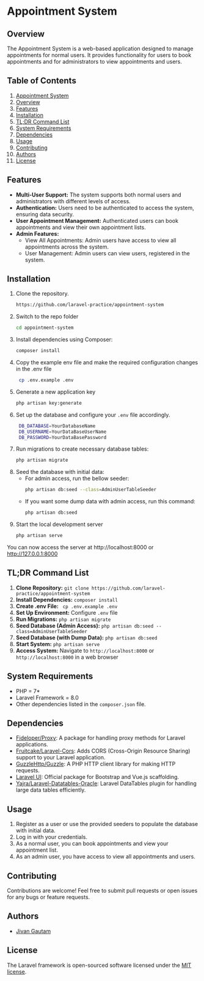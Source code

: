 # Appointment System

## Overview
The Appointment System is a web-based application designed to manage appointments for normal users. It provides functionality for users to book appointments and for administrators to view appointments and users.

## Table of Contents
1. [Appointment System](#appointment-system)
2. [Overview](#overview)
3. [Features](#features)
4. [Installation](#installation)
5. [TL;DR Command List](#tl;dr-command-list)
6. [System Requirements](#system-requirements)
7. [Dependencies](#dependencies)
8. [Usage](#usage)
9. [Contributing](#contributing)
10. [Authors](#authors)
11. [License](#license)
## Features
- **Multi-User Support:** The system supports both normal users and administrators with different levels of access.
- **Authentication:** Users need to be authenticated to access the system, ensuring data security.
- **User Appointment Management:** Authenticated users can book appointments and view their own appointment lists.
- **Admin Features:**
    - View All Appointments: Admin users have access to view all appointments across the system.
    - User Management: Admin users can view users, registered in the system.

## Installation
1. Clone the repository.
    ```bash
    https://github.com/laravel-practice/appointment-system
    ```
2. Switch to the repo folder
    ```bash
    cd appointment-system
    ```
3. Install dependencies using Composer:
    ```bash
    composer install
    ```
4. Copy the example env file and make the required configuration changes in the .env file
   ```bash
    cp .env.example .env
    ```
5. Generate a new application key
    ```bash
    php artisan key:generate
    ```
6. Set up the database and configure your `.env` file accordingly.
   ```bash
    DB_DATABASE=YourDatabaseName
    DB_USERNAME=YourDataBaseUserName
    DB_PASSWORD=YourDataBasePassword
    ```
7. Run migrations to create necessary database tables:
    ```bash
    php artisan migrate
    ```   
8. Seed the database with initial data:
    - For admin access, run the bellow seeder:
        ```bash
        php artisan db:seed --class=AdminUserTableSeeder
        ```
    - If you want some dump data with admin access, run this command:
        ```bash
        php artisan db:seed
        ```
9. Start the local development server
    ```bash
    php artisan serve
    ```
You can now access the server at http://localhost:8000 or http://127.0.0.1:8000

## TL;DR Command List
1. **Clone Repository:** `git clone https://github.com/laravel-practice/appointment-system`
2. **Install Dependencies:** `composer install`
3. **Create .env File:** ` cp .env.example .env`
4. **Set Up Environment:** Configure `.env` file
4. **Run Migrations:** `php artisan migrate`
5. **Seed Database (Admin Access):** `php artisan db:seed --class=AdminUserTableSeeder`
6. **Seed Database (with Dump Data):** `php artisan db:seed`
7. **Start System:** `php artisan serve`
8. **Access System:** Navigate to `http://localhost:8000` or `http://localhost:8000` in a web browser

   
## System Requirements
- PHP = 7*
- Laravel Framework = 8.0
- Other dependencies listed in the `composer.json` file.


## Dependencies
- [Fideloper/Proxy](https://github.com/fideloper/Proxy): A package for handling proxy methods for Laravel applications.
- [Fruitcake/Laravel-Cors](https://github.com/fruitcake/laravel-cors): Adds CORS (Cross-Origin Resource Sharing) support to your Laravel application.
- [GuzzleHttp/Guzzle](https://github.com/guzzle/guzzle): A PHP HTTP client library for making HTTP requests.
- [Laravel UI](https://github.com/laravel/ui): Official package for Bootstrap and Vue.js scaffolding.
- [Yajra/Laravel-Datatables-Oracle](https://github.com/yajra/laravel-datatables-oracle): Laravel DataTables plugin for handling large data tables efficiently.


## Usage
1. Register as a user or use the provided seeders to populate the database with initial data.
2. Log in with your credentials.
3. As a normal user, you can book appointments and view your appointment list.
4. As an admin user, you have access to view all appointments and users.

## Contributing
Contributions are welcome! Feel free to submit pull requests or open issues for any bugs or feature requests.

## Authors
- [Jivan Gautam](https://github.com/lifetoss)


## License

The Laravel framework is open-sourced software licensed under the [MIT license](https://opensource.org/licenses/MIT).
